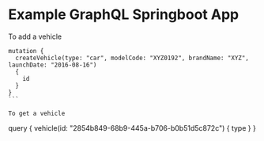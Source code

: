 # Example GraphQL Springboot App


To add a vehicle
````
mutation {
  createVehicle(type: "car", modelCode: "XYZ0192", brandName: "XYZ", launchDate: "2016-08-16") 
  {
    id
  }
}
```

To get a vehicle
````
query {
  vehicle(id: "2854b849-68b9-445a-b706-b0b51d5c872c") {
    type
  }
}
```
